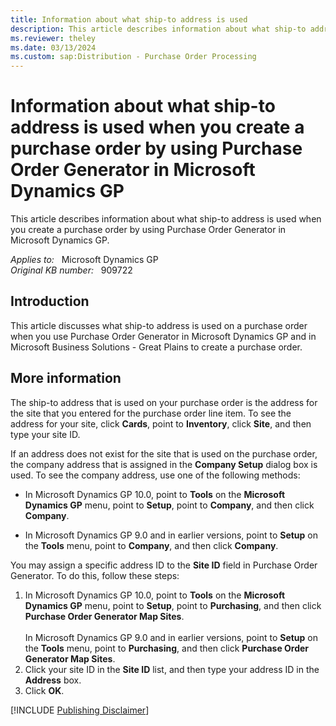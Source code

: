 ```yaml
---
title: Information about what ship-to address is used
description: This article describes information about what ship-to address is used when you create a purchase order by using Purchase Order Generator in Microsoft Dynamics GP.
ms.reviewer: theley
ms.date: 03/13/2024
ms.custom: sap:Distribution - Purchase Order Processing
---
```

# Information about what ship-to address is used when you create a purchase order by using Purchase Order Generator in Microsoft Dynamics GP

This article describes information about what ship-to address is used when you create a purchase order by using Purchase Order Generator in Microsoft Dynamics GP.

_Applies to:_ &nbsp; Microsoft Dynamics GP  
_Original KB number:_ &nbsp; 909722

## Introduction

This article discusses what ship-to address is used on a purchase order when you use Purchase Order Generator in Microsoft Dynamics GP and in Microsoft Business Solutions - Great Plains to create a purchase order.

## More information

The ship-to address that is used on your purchase order is the address for the site that you entered for the purchase order line item. To see the address for your site, click **Cards**, point to **Inventory**, click **Site**, and then type your site ID.

If an address does not exist for the site that is used on the purchase order, the company address that is assigned in the **Company Setup** dialog box is used. To see the company address, use one of the following methods:

- In Microsoft Dynamics GP 10.0, point to **Tools** on the **Microsoft Dynamics GP** menu, point to **Setup**, point to **Company**, and then click **Company**.

- In Microsoft Dynamics GP 9.0 and in earlier versions, point to **Setup** on the **Tools** menu, point to **Company**, and then click **Company**.

You may assign a specific address ID to the **Site ID** field in Purchase Order Generator. To do this, follow these steps:

1. In Microsoft Dynamics GP 10.0, point to **Tools** on the **Microsoft Dynamics GP** menu, point to **Setup**, point to **Purchasing**, and then click **Purchase Order Generator Map Sites**.</br></br>In Microsoft Dynamics GP 9.0 and in earlier versions, point to **Setup** on the **Tools** menu, point to **Purchasing**, and then click **Purchase Order Generator Map Sites**.
2. Click your site ID in the **Site ID** list, and then type your address ID in the **Address** box.
3. Click **OK**.

[!INCLUDE [Publishing Disclaimer](../../includes/publishing-disclaimer.md)]
